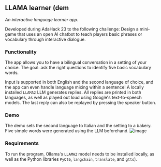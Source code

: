 ## LLAMA learner (dem
*An interactive language learner app.*

Developed during AdaHack 23 to the following challenge: Design a mini-game that uses an open AI chatbot to teach players basic phrases or vocabulary through interactive dialogue.

### Functionality
The app allows you to have a bilingual conversation in a setting of your choice. The goal: ask the right questions to identify five basic vocabulary words.

Input is supported in both English and the second language of choice, and the app can even handle language mixing within a sentence! A locally installed `LLAMA2` LLM generates replies. All replies are printed in both languages, as well as played out loud using Google's text-to-speech models. The last reply can also be replayed by pressing the speaker button.

### Demo
The demo sets the second language to Italian and the setting to a bakery. Five simple words were generated using the LLM beforehand.
![image](https://github.com/jakub-maly/LlamaLearner/assets/50239149/df656473-cfca-4c38-a098-fee9a266feaf)

### Requirements
To run the program, Ollama's `LLAMA2` model needs to be installed locally, as well as the Python libraries `PyQt6`, `langchain`, `translate`, and `gtts`).
